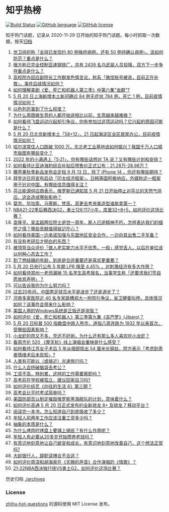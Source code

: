 # 知乎热榜
[![Build Status](https://github.com/ToWeLong/zhihu-hot-questions/workflows/CI/badge.svg)](https://github.com/ToWeLong/zhihu-hot-questions/actions)
[![GitHub language](https://img.shields.io/badge/language-golang-orange.svg)](https://golang.org/)
[![GitHub license](https://img.shields.io/github/license/ToWeLong/zhihu-hot-questions)](https://github.com/ToWeLong/zhihu-hot-questions/blob/main/LICENSE)

知乎热门话题，记录从 2020-11-29 日开始的知乎热门话题。每小时抓取一次数据，按天[归档](./archives)

<!-- BEGIN -->

1. [世卫组织称「全球已发现约 80 例猴痘病例，还有 50 例待确认病例」，该如何防范？重点是什么？](https://www.zhihu.com/question/533830709)
1. [俄方称已完全控制亚速钢铁厂，共有 2439 名乌武装人员投降，双方下一步争夺重点是什么？](https://www.zhihu.com/question/533831571)
1. [高校院办回应副院长工作群发色情言论，称系「微信账号被盗，目前正在补救」，事件后续情况如何？](https://www.zhihu.com/question/533788981)
1. [如何理解美剧《爱、死亡和机器人第三季》中第六集"虫群"?](https://www.zhihu.com/question/533782954)
1. [5 月 20 日上海新增本土新冠确诊 84 例无症状 784 例，死亡 1 例，目前疫情情况如何？](https://www.zhihu.com/question/533831830)
1. [以色列厉害到了什么程度？](https://www.zhihu.com/question/426348372)
1. [为什么周围做生意的人都开始说相比以前，生意越来越难做？](https://www.zhihu.com/question/470814904)
1. [如何看待飞盘运动兴起却引争议，你有参加过这项运动吗？它兴起的原因可能是什么？](https://www.zhihu.com/question/533860622)
1. [5 月 20 日北京新增本土「58+12」，21 日起海淀区全区居家办公，目前疫情情况如何？](https://www.zhihu.com/question/533832097)
1. [哈尔滨常住人口跌破 1000 万，东北老工业基地该如何振兴？我国千万人口城市版图有哪些变化？](https://www.zhihu.com/question/533840727)
1. [2022 年的小满遇上「5·21」，你有哪些话想对 TA 说？又有哪些计划和安排？](https://www.zhihu.com/question/533812851)
1. [如何看待比亚迪海豹综合补贴后预售价正式公布：21.28万-28.98万？](https://www.zhihu.com/question/533774204)
1. [曝苹果秋季新品发布会定档 9 月 13 日，除了 iPhone 14 ，你还有哪些期待？](https://www.zhihu.com/question/533412360)
1. [拜登访日将宣布启动「印太经济框架」，日韩等国积极响应，外媒称这一框架用于针对中国，有哪些信息值得关注？](https://www.zhihu.com/question/533478690)
1. [芬兰能源供应商表示，俄罗斯已通知其 5 月 21 日开始停止对芬兰的天然气供应，这会造成哪些影响？](https://www.zhihu.com/question/533815056)
1. [莫奈、毕加索、马蒂斯、梵高、高更去考央美造型谁能拿第一？](https://www.zhihu.com/question/359546840)
1. [NBA21-22季后赛西决G2，勇士126:117小牛，库里32+8+5，如何评价这场比赛？](https://www.zhihu.com/question/533862652)
1. [袁隆平、吴孟超两位院士逝世一周年，斯人已逝精神不朽，怎样表达我们的缅怀之情？哪些贡献值得铭记在心？](https://www.zhihu.com/question/533840816)
1. [如何看待美国一边承诺加强与东盟地区安全合作，一边向其出售二手军备？](https://www.zhihu.com/question/533796453)
1. [有没有考研后才明白的东西？](https://www.zhihu.com/question/533273813)
1. [被领导当众评价「做人老实能力水平不优秀，一般」感觉丢人，以后在单位该以何种心态去工作？](https://www.zhihu.com/question/517907755)
1. [到了想结婚的年龄，到底是合适重要还是喜欢更重要？](https://www.zhihu.com/question/533873258)
1. [5 月 20 日央行公布 5 年期 LPR 降至 4.45% ，对刺激经济有多大作用？](https://www.zhihu.com/question/533715197)
1. [如何看待郑州一老师漏掉 15 名学生高考报名，当事学生称「还要求我们签自愿放弃声明」？](https://www.zhihu.com/question/533632683)
1. [可以告诉我你为什么努力吗？](https://www.zhihu.com/question/533872872)
1. [过去20年间，中国男足球员水平是进步了还是退步了？](https://www.zhihu.com/question/525274022)
1. [河南多家医院近 40 名专家跳槽郑大一附院引争议，省卫健委叫停，具体情况如何？该事件会带来什么影响？](https://www.zhihu.com/question/533787037)
1. [美国人用的Windows系统是正版还是盗版？](https://www.zhihu.com/question/517087481)
1. [如何评价《爱，死亡和机器人》第三季第九集《吉巴罗》(Jibaro)？](https://www.zhihu.com/question/533735336)
1. [5 月 20 日标普 500 指数盘中跌入熊市，道指八周连跌为 1932 年以来首次，受哪些因素影响？](https://www.zhihu.com/question/533833742)
1. [小龙虾的肉又不多，壳还不好剥，为什么还有那么多人喜欢吃小龙虾？](https://www.zhihu.com/question/523789322)
1. [看周杰伦 520 《摩天轮》线上演唱会重映是什么感受？](https://www.zhihu.com/question/533790358)
1. [如何看待江苏女子术后 5 年从咽部拔出 54 厘米长钢丝，院方表示「考虑到患者情绪术后未告知」?](https://www.zhihu.com/question/533623248)
1. [人类有可能以（或接近）光速旅行吗？](https://www.zhihu.com/question/532951797)
1. [什么人会挤破脑袋去考公？](https://www.zhihu.com/question/533342015)
1. [工资不高，特别累，这样的工作需要离职吗？](https://www.zhihu.com/question/532826584)
1. [高考前在学校被孤立，建议回家自习吗?](https://www.zhihu.com/question/533777933)
1. [如何评价综艺《向往的生活 6》第三期？](https://www.zhihu.com/question/533793475)
1. [高考会比平时考试简单吗？](https://www.zhihu.com/question/525384255)
1. [美国防部否认制定摧毁俄罗斯黑海舰队的计划，意味着什么？](https://www.zhihu.com/question/533848620)
1. [如何评价高通 5 月 20 日正式发布的全新骁龙 8+ 及骁龙 7 移动平台？](https://www.zhihu.com/question/533797765)
1. [阅读完一本书，怎么知道自己到底吸收了多少？](https://www.zhihu.com/question/533564255)
1. [年轻人前两年工作应该注重工资多少吗？](https://www.zhihu.com/question/532502155)
1. [抽象的本质是什么？](https://www.zhihu.com/question/528919675)
1. [为什么烤肉时烤盘上要铺上锡纸？有什么作用呢？](https://www.zhihu.com/question/532641406)
1. [年轻人有必要从20多岁开始攒养老钱吗？](https://www.zhihu.com/question/529556507)
1. [有意识地刻意地让自己蜕变和成长，有意识地刻意地改善自己，这个想法正常吗?](https://www.zhihu.com/question/530675396)
1. [大龄银行人，辞职读博合不合适？](https://www.zhihu.com/question/533407935)
1. [如何评价周深和胡海泉在《天赐的声音》合作演唱的《情歌》？](https://www.zhihu.com/question/533794301)
1. [21-22NBA西决独行侠VS勇士G2，如何评价这场比赛？](https://www.zhihu.com/question/533841804)

<!-- END -->

历史归档 [./archives](./archives)


### License
[zhihu-hot-questions](https://github.com/towelong/zhihu-hot-questions) 的源码使用 MIT License 发布。